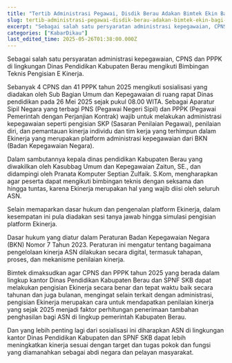 ```yaml
---
title: "Tertib Administrasi Pegawai, Disdik Berau Adakan Bimtek Ekin Bagi CPNS & PPPK"
slug: tertib-administrasi-pegawai-disdik-berau-adakan-bimtek-ekin-bagi-cpns-pppk
excerpt: "Sebagai salah satu persyaratan administrasi kepegawaian, CPNS dan PPPK di lingkungan Dinas Pendidikan Kabupaten Berau mengikuti Bimbingan Teknis Pengisian E Kinerja."
categories: ["KabarDikau"]
last_edited_time: 2025-05-26T01:38:00.000Z
---
```

Sebagai salah satu persyaratan administrasi kepegawaian, CPNS dan PPPK di lingkungan Dinas Pendidikan Kabupaten Berau mengikuti Bimbingan Teknis Pengisian E Kinerja.

Sebanyak 4 CPNS dan 41 PPPK tahun 2025 mengikuti sosialisasi yang diadakan oleh Sub Bagian Umum dan Kepegawaian di ruang rapat Dinas pendidikan pada 26 Mei 2025 sejak pukul 08.00 WITA. Sebagai Aparatur Sipil Negara yang terbagi PNS (Pegawai Negeri Sipil) dan PPPK (Pegawai Pemerintah dengan Perjanjian Kontrak) wajib untuk melakukan administrasi kepegawaian seperti pengisian SKP (Sasaran Penilaian Pegawai), penilaian diri, dan pemantauan kinerja individu dan tim kerja yang terhimpun dalam Ekinerja yang merupakan platform administrasi kepegawaian dari BKN (Badan Kepegawaian Negara).

Dalam sambutannya kepala dinas pendidikan Kabupaten Berau yang diwakilkan oleh Kasubbag Umum dan Kepegawaian Zaitun, SE., dan didampingi oleh Pranata Komputer Septian Zulfaik. S.Kom, mengharapkan agar peserta dapat mengikuti bimbingan teknis dengan seksama dan hingga tuntas, karena Ekinerja merupakan hal yang wajib diisi oleh seluruh ASN.

Selain memaparkan dasar hukum dan pengenalan platform Ekinerja, dalam kesempatan ini pula diadakan sesi tanya jawab hingga simulasi pengisian platform Ekinerja.

Dasar hukum yang diatur dalam Peraturan Badan Kepegawaian Negara (BKN) Nomor 7 Tahun 2023. Peraturan ini mengatur tentang bagaimana pengelolaan kinerja ASN dilakukan secara digital, termasuk tahapan, proses, dan mekanisme penilaian kinerja.

Bimtek dimaksudkan agar CPNS dan PPPK tahun 2025 yang berada dalam lingkup kantor Dinas Pendidikan Kabupaten Berau dan SPNF SKB dapat melakukan pengisian Ekinerja secara benar dan tepat waktu baik secara tahunan dan juga bulanan, mengingat selain terkait dengan administrasi, pengisian Ekinerja merupakan cara untuk mendapatkan penilaian kinerja yang sejak 2025 menjadi faktor perhitungan penerimaan tambahan penghasilan bagi ASN di lingkup pemerintah Kabupaten Berau.

Dan yang lebih penting lagi dari sosialisasi ini diharapkan ASN di lingkungan kantor Dinas Pendidikan Kabupaten dan SPNF SKB dapat lebih meningkatkan kinerja sesuai dengan target dan tugas pokok dan fungsi yang diamanahkan sebagai abdi negara dan pelayan masyarakat.